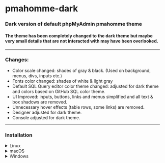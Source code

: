 # pmahomme-dark

### Dark version of default phpMyAdmin pmahomme theme

#### The theme has been completely changed to the dark theme but maybe very small details that are not interacted with may have been overlooked.

-----------------------------------------------------

### Changes:

* Color scale changed: shades of gray & black. (Used on background, menus, divs, inputs etc.)
* Fonts color changed: shades of white & light gray
* Default SQL Query editor color theme changed: adjusted for dark theme and colors based on GitHub SQL color theme.
* UI Improved: inputs, buttons, links and menus simplified and all text & box shadows are removed.
* Unnecessary hover effects (table rows, some links) are removed.
* Designer adjusted for dark theme.
* Console adjusted for dark theme.

-----------------------------------------------------

### Installation

<details>
   <summary>Linux</summary>
   <p>Copy to downloaded zip:   <strong>/usr/share/phpmyadmin/themes/</strong></p>
</details>
<details>
   <summary>macOS</summary>
   <p>Copy to downloaded zip:   <strong>/usr/local/phpmyadmin/themes/</strong></p>
</details>
<details>
   <summary>Windows</summary>
   <p>Copy to downloaded zip:   <strong>c:\phpmyadmin\themes\</strong>  or where you installed your phpMyAdmin</p>
</details>
